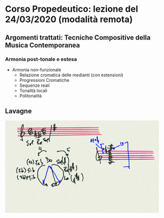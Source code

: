 # Corso Propedeutico: lezione del 24/03/2020 (modalità remota)

## Argomenti trattati: **Tecniche Compositive della Musica Contemporanea**

### Armonia post-tonale e estesa

* Armonia non-funzionale
  * Relazione cromatica delle medianti (con estensioni)
  * Progressioni Cromatiche
  * Sequenze reali
  * Tonalità locali
  * Politonalità

## Lavagne

![whiteboard 1](./P_M_20200324.png)
